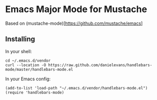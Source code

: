 # Emacs Major Mode for Mustache

Based on (mustache-mode)[https://github.com/mustache/emacs]

## Installing

In your shell:

    cd ~/.emacs.d/vendor
    curl --location -O https://raw.github.com/danielevans/handlebars-mode/master/handlebars-mode.el

In your Emacs config:

    (add-to-list 'load-path "~/.emacs.d/vendor/handlebars-mode.el")
    (require 'handlebars-mode)
